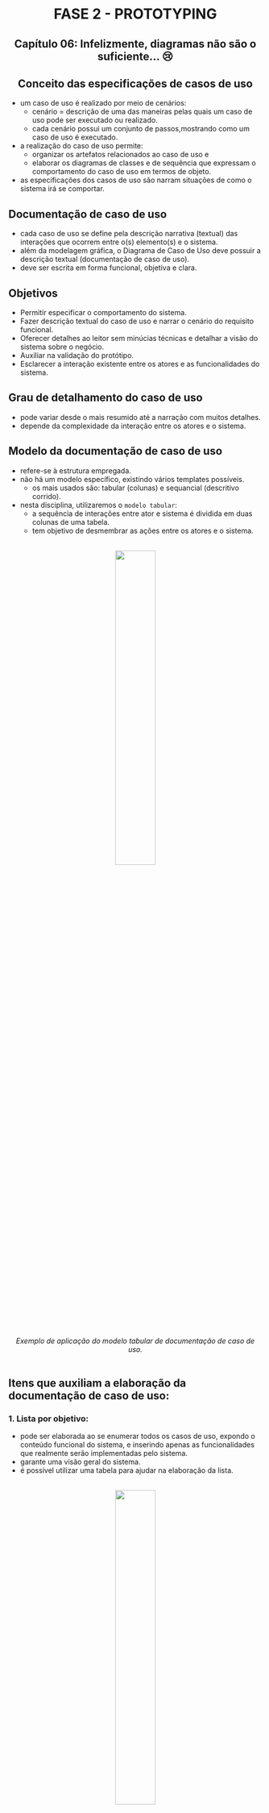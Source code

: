 <div id="fase02" align="center">
<h1>FASE 2 - PROTOTYPING</h1>
<h2>Capítulo 06: Infelizmente, diagramas não são o suficiente... 😢</h2>
</div>

<div align="center">

## Conceito das especificações de casos de uso

</div>

- um caso de uso é realizado por meio de cenários:
  - cenário = descrição de uma das maneiras pelas quais um caso de uso pode ser executado ou realizado.
  - cada cenário possui um conjunto de passos,mostrando como um caso de uso é executado.
- a realização do caso de uso permite:
  - organizar os artefatos relacionados ao caso de uso e 
  - elaborar os diagramas de classes e de sequência que expressam o comportamento do caso de uso em termos de objeto.
- as especificações dos casos de uso são narram situações de como o sistema irá se comportar.

## Documentação de caso de uso

- cada caso de uso se define pela descrição narrativa (textual) das interações que ocorrem entre o(s) elemento(s) e o sistema.
- além da modelagem gráfica, o Diagrama de Caso de Uso deve possuir a descrição textual (documentação de caso de uso).
- deve ser escrita em forma funcional, objetiva e clara.

## Objetivos

- Permitir especificar o comportamento do sistema.
- Fazer descrição textual do caso de uso e narrar o cenário do requisito funcional.
- Oferecer detalhes ao leitor sem minúcias técnicas e detalhar a visão do sistema sobre o negócio.
- Auxiliar na validação do protótipo.
- Esclarecer a interação existente entre os atores e as funcionalidades do sistema.

## Grau de detalhamento do caso de uso

- pode variar desde o mais resumido até a narração com muitos detalhes.
- depende da complexidade da interação entre os atores e o sistema.

## Modelo da documentação de caso de uso

- refere-se à estrutura empregada.
- não há um modelo específico, existindo vários templates possíveis.
  - os mais usados são: tabular (colunas) e sequancial (descritivo corrido).
- nesta disciplina, utilizaremos o `modelo tabular`:
  - a sequência de interações entre ator e sistema é dividida em duas colunas de uma tabela.
  - tem objetivo de desmembrar as ações entre os atores e o sistema.

<br>
<div align="center">
<img src="../assets/imagens-fase02/modelo-tabular.png" width="40%"><br>
<em>Exemplo de aplicação do modelo tabular de documentação de caso de uso.</em>
</div>

<br>

## Itens que auxiliam a elaboração da documentação de caso de uso:

### 1. Lista por objetivo:

- pode ser elaborada ao se enumerar todos os casos de uso, expondo o conteúdo funcional do sistema, e inserindo apenas as funcionalidades que realmente serão implementadas pelo sistema.
- garante uma visão geral do sistema.
- é possível utilizar uma tabela para ajudar na elaboração da lista.

<br>
<div align="center">
<img src="../assets/imagens-fase02/lista-objetivo.png" width="40%"><br>
<em>Lista por objetivo.</em>
</div>

<br>

### 2. Condições de falha:

- identificar as possibilidades de erros que podem ocorrer em cada caso de uso sendo documentado.
- especificar as falhas antes de detalhar como o sistema deverá tratá-las.

### 3. Tratamento de falha:

- descrever como o sistema deve responder a cada falha. 
- verificar se há alguma regra de negócio relacionada ao assunto (em caso de falha, o que o sistema deve fazer?).

<div align="center">

## Template da documentação de caso de uso

</div>

## Título do caso de uso

- o nome do caso de uso deve ser o mesmo utilizado no Diagrama de Caso de Uso!!!

## Identificador

- é um código único, utilizado para identificar a descrição de um cenário do caso de uso.
- o identificador deixa claro que cada caso de uso é único.

## Sumário

- breve descrição sobre a funcionalidade (caso de uso).

## Ator

- lista o(s) ator(es) envolvido(s) no caso de uso.

## Ator primário

- ator que inicia a interação com o sistema para alcançar um objetivo.

## Ator secundário

- demais participantes do caso de uso, se houver.
- muitos atores podem entrar nesta categoria, ou até mesmo nenhum.

## Pré-condição

- identifica outro caso de uso que deve ocorrer antes desse; hipótese que deve ser verdadeira antes da execução deste caso de uso. P
- pode conter nenhuma ou mais pré-condições.

## Fluxo Principal

- descreve o passo a passo da interação entre o ator e o sistema na execução do caso de uso (o que normalmente acontece quando um caso de uso é executado).

## Fluxo Alternativo

- descreve o que ocorre quando o ator faz uma escolha alternativa, diferente da citada no Fluxo Principal.
- um Fluxo Alternativo descreve um comportamento alternativo para a execução do Fluxo Principal, que substitui parte do comportamento do Fluxo Principal.

## Fluxo de Exceção

- um evento que impede que o caso de uso seja concluído, ou seja, o que pode ocorrer de excepcional durante aquele cenário.
- complementa o comportamento do Fluxo Principal do caso de uso base, porém não substitui parte do comportamento do Fluxo Principal.
- as exceções indicam as situações que devem ser tratadas pelo sistema, como:
  - comportamentos indesejados.
  - algo que possa interromper o funcionamento do sistema.
  - situação de inconsistência.
  - violações às regras de negócio.
  - algo inesperado.
  - falha.

## Pós-condição

- identifica um cenário ou uma situação gerada após o caso de uso ser realizado.

## Regras de Negócio

- uma ou mais.

> Observação: Números nos Fluxos de Exceção ou Alternativos referem-se aos números dos passos no cenário do Fluxo Principal (FP), nos quais cada situação diferente é detectada (por exemplo, os passos 2ae 3b indicam condições diferentes que podem aparecer no passo 2).

---

<div align="center">

## Estudo de caso

</div>

## ***Cenário:*** Sistema de venda de passagens rodoviárias da companhia Viaje Conosco.

"No caso de o passageiro não possuir reserva da passagem, ele pode comprá-la no balcão de atendimento da companhia de ônibus. Para isso, o atendente consulta a disponibilidade da passagem, informa a cidade de destino, a cidade de origem, o dia e horário que deseja embarcar ou desembarcar e seleciona a opção: ida, volta ou ida e volta.<br>
Caso exista disponibilidade, o atendente emite a passagem. Nesse momento, deve cadastrar o passageiro, informando o nome, a data de nascimento, a idade, telefone, RG e CPF. Se o passageiro for menor de idade, o atendente deve emitir o formulário de autorização de embarque para que o responsável preencha e assine.<br>
O passageiro realiza o pagamento ao atendente no balcão da companhia. O atendente registra o valor recebido. Se o passageiro desejar trocar a passagem já comprada, o funcionário consulta a disponibilidade da passagem. Se houver disponibilidade, o atendente registra a troca da passagem.<br>

## ***Regras de Negócio***
- RN01 – Um passageiro pode comprar uma ou várias passagens.
- RN02 – Cada passagem se refere exclusivamente a um destino específico.
- RN03 – A passagem pode ser trocada caso haja disponibilidade na data e horário desejados.
- RN04 – A passagem pode ser trocada com antecedência de 24 horas da data de embarque.
- RN05 – O passageiro menor de idade poderá embarcar desde que apresente o formulário de autorização de embarque preenchido e assinado pelo responsável.
- RN06 – Para interagir com o sistema, o usuário deve estar logado.

> Importante: CASOS DE USO DEVEM SER DPCUMENTADOS INDIVIDUALMENTE! Jamais documentar, de modo geral, o Sistema da "Viaje Conosco", por exemplo.

## ***Documentação do caso de uso:*** Consultar passagem.

### UC – Consultar disponibilidade da passagem

### Título do caso de uso: UC – Consultar passagem

<br>
<div align="center">
<img src="../assets/imagens-fase02/prototipo-viaje-conosco.png" width="40%"><br>
<em>Protótipo do Consultar passagem.</em>
</div>

<br>

### Código identificador: UCXX – Consultar passagem.
- onde “XX” = número do caso de uso.

### Sumário: o atendente utiliza o sistema para consultara disponibilidade das passagens.

### Ator primário: atendente.

### Ator secundário: sistema.

<br>
<div align="center">
<img src="../assets/imagens-fase02/ator-consultar-passagem.png" width="40%"><br>
<em>Ator do Consultar passagem.</em>
</div>

<br>

### Pré-condição: o usuário deve estar logado no sistema.

<br>
<div align="center">
<img src="../assets/imagens-fase02/pre-condicao-consultar-passagem.png" width="40%"><br>
<em>Protótipo de Pré-condição.</em>
</div>

<br>

### Fluxo Principal: 
- descrevemos o caminho ideal na forma de uma lista numerada em que uma ou mais linhas apresentam a ação do ator e, na seguinte, aparece a resposta do sistema, ou vice-versa.

<br>
<div align="center">
<img src="../assets/imagens-fase02/fluxo-principal-consultar-passagem.png" width="40%"><br>
<em>Fluxo Principal – Consultar passagem.</em>
</div>

<br>

- importante: informar origem, destino, data e hora ***não são RF!*** São campos/atributos contidos no RF Consultar Disponibilidade de Passagem.

### Fluxo Alternativo:

***FA – Exibir outras datas, horários e vagas disponíveis:***
- FA01 -Se não houver vaga disponível para o destino consultado, o sistema emite a mensagem "Não existem vagas para os dados informados" e exibe a lista com outros horários, datas e vagas disponíveis. 
a) Se o cliente aceitar, o atendente executa o caso de uso Emitir passagem.<br> 
b) Se o cliente não aceitar, poderá executar Nova consulta de passagem. <br>
c) Ou encerra o caso de uso.<br>

### Fluxo de Exceção:

***FE01 - O destino desejado (consultado) não é operado pela companhia:***<br>
a)O sistema emite a mensagem "Não existem corridas para os dados informados". <br>
b)Encerra o caso de uso.<br>
<br>

***FE02 - Dados de consulta não foram preenchidos:***<br>
a) Caso o atendente não preencha a cidade de destino, origem, o horário ou a data, o sistema emite a mensagem "Informe os dados obrigatórios".<br>
b)O caso de uso retorna para o Fluxo Principal (FPXX).<br>

### Pós-condição: após a consulta da passagem, o atendente emitirá a passagem.

### Regras de Negócio: 
- RN07 – Cada passagem se refere exclusivamente a um destino específico.

---

## Cenário: e-commerce de cerveja

"Um cliente entra no site da loja Amantes das Cervejas e pesquisa os tipos de cerveja desejados; seleciona o fabricante e/ou o nome da cerveja ou a faixa de preço. O sistema deve exibir os dados da pesquisa em até 3 segundos.<br>
Para efetuar o pedido de compra, o cliente seleciona a cerveja e informa a quantidade desejada. O sistema calcula o preço total. <br>
Para finalizar a compra, o cliente preenche o cadastro, caso não o possua. Preenche o campo “Dados do cliente”. O cliente informa nome, endereço de entrega, telefone e CPF.<br>
Os dados devem ser armazenados em banco de dados Oracle 11g.<br>
O cliente efetua o pagamento; para isso, seleciona a forma de pagamento. Se o pagamento for via cartão de crédito, o cliente informa os dados do cartão: número, data de validade, nome, nome da operadora do cartão de crédito e o código de segurança. O sistema deve solicitar a autorização do pagamento para a operadora do cartão de crédito. Se o pagamento for por boleto, o sistema emite o boleto.<br>
O funcionário, gerente do setor financeiro, efetua o login com a senha de administrador. Consulta os pagamentos, se confirmar o pagamento, emite a nota fiscal.<br>
O funcionário separa e envia os produtos para a transportadora que fará a entrega. Ao encaminhá-los, o funcionário registra o envio do pedido para entrega, informa o statusdo pedido, por exemplo, enviado para entrega.<br>
Ao receber os produtos, o cliente assina a nota de entrega que possui um QR code que identifica o pedido feito pelo cliente. Por meio do QR code, o funcionário efetua a baixa do pedido, caso haja a assinatura do cliente e a data de entrega."<br>

## Regras de Negócio:

- RN01 – A consulta da cerveja pode ser filtrada por fabricante, nome ou faixa de preço.
- RN02 – O pagamento pode ser efetuado via cartão de crédito ou boleto bancário.
- RN03 – A compra poderá ser feita somente por clientes maiores de 18 anos.
- RN04 – Vendas com valor acima de R$200,00 ganham frete grátis.
- RN05 – Após a confirmação do pagamento, os pedidos concluídos até as 18 horas serão entregues em até 12 horas.
- RN06 – Após a confirmação do pagamento, os pedidos concluídos entre 18h01 e 6 horas serão entregues em até 24 horas.
- RN07 – Após a confirmação do pagamento, deve ser emitida a nota fiscal eletrônica.
- RN08 – O pedido de compra está relacionado a um cliente.
- RN09 – O pagamento está relacionado a um pedido de compra.
- RN10 – O pedido está relacionado a um QR Code.
- RN11 – O valor da compra deve ser calculado: (quantidade * preço unitário).

## Documentação de Casos de Uso

<div align="center">

Campo | Correspondência
------|----------------
Título do caso de uso | Pesquisar tipo de cerveja
Código identificador | DCUS01
Sumário | Este requisito permite que o usuário consulte a cerveja desejada, obtendo informações sobre o nome, o fabricante e o preço da cerveja
Ator primário | Cliente
Ator secundário | Sistema
Pré-condição | Cervejas cadastradas no sistema
Fluxo principal | Ator: FP01 - O cliente seleciona Consultar cerveja<br> Sistema: FP02 - Exibir a página de consulta de cerveja<br>Ator: FP01 - Seleciona o fabricante ou o nome ou a faixa de preço da cerveja - ***FA01***.<br>Sistema: FP02 - Receber o fabricante, nome ou a faixa de preço - ***FE01***.<br>Sistema: FP03 - Exibir dados: nome, fabricante e preço da cerveja - ***FE02***.
Fluxo Alternativo | ***FA01*** - Cancela a consulta<br>a) O cliente seleciona a opção "Limpar dados"<br>b) O caso de uso retorna à tela inicial<br>c) O caso de uso termina
Fluxo de Exceção | ***FE01*** - Receber o fabricante, nome ou a faixa de preço da cerveja. - ***RN01***<br>Se o fabricante, nome ou faixa de preço da cerveja não for selecionado, o sistema exibe a mensagem: "Selecione uma opção: fabricante, nome ou faixa de preço"<br>Retorna ao FP01<br>***FE02*** - Nenhuma cerveja encontrada<br>a) Se não houver nenhuma cerveja cadastrada com o nome, fabricante ou faixa de preço será apresentada a mensagem “Nenhuma cerveja cadastrada"<br>b) Encerra o caso de uso
Pós-condição | Não há
Regras de negócio | RN01 - A consulta da cerveja pode ser pelo fabricante, nome ou faixa de preço

</div>

<details>
<summary>UC02 – Registrar a compra</summary>
<div align="center">
<img src="../assets/imagens-fase02/dcus02.png" width="50%"><br>
<em>UC02 – Registrar a compra.</em>
</div>
</details>

<br>

<details>
<summary>UC03 – Calcular valor da compra</summary>
<div align="center">
<img src="../assets/imagens-fase02/dcus03.png" width="50%"><br>
<em>UC03 – Calcular valor da compra.</em>
</div>
</details>

<br>

<details>
<summary>UC04 – Cadastrar cliente</summary>
<div align="center">
<img src="../assets/imagens-fase02/dcus04.png" width="50%"><br>
<em>UC04 – Cadastrar cliente.</em>
</div>
</details>

---

## Template de Tabela para Documentação de Casos de Uso

<br>
<div align="center">
<img src="../assets/imagens-fase02/modelo-tabela-dcu.png" width="50%"><br>
<em>Template de documentação de caso de uso.</em>
</div>

--- 

## FAST TEST

### 1. Selecione a alternativa correta sobre Fluxo Alternativo de um Caso de Uso:
> O Fluxo Alternativo descreve o comportamento alternativo para execução do fluxo principal. Ou seja, descreve alternativas que o usuário do sistema tem ao realizar o sluxo principal.

### 2. Selecione a alternativa correta sobre Fluxo de Exceção de um caso de uso:
> O fluxo de exceção descreve o que acontece quando um fluxo principal ou alternativo é impedido de prosseguir, como quando há inconsistência ou falha.

### 3. Selecione a alternativa correta sobre pré-condições de um caso de uso:
> Identifica outro caso de uso que deve ocorrer antes ou a hipótese que deve ser verdadeira antes da execução do caso de uso sendo descrito.

### 4. Selecione a alternativa correta sobre Fluxo Principal de um caso de uso:
> O fluxo principal descreve o passo a passo da interação entre ator(es) e sistema na execução de um caso de uso.

--- 

[Voltar ao início!](https://github.com/monicaquintal/fintech)